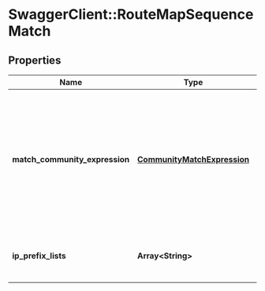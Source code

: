 # SwaggerClient::RouteMapSequenceMatch

## Properties
Name | Type | Description | Notes
------------ | ------------- | ------------- | -------------
**match_community_expression** | [**CommunityMatchExpression**](CommunityMatchExpression.md) | It supports conjunction operator (AND) and five operators within singular community match expression (MATCH_ANY, MATCH_ALL, MATCH_EXACT, MATCH_NONE, MATCH_REGEX).  | [optional] 
**ip_prefix_lists** | **Array&lt;String&gt;** | IPPrefixList Identifiers for RouteMap Sequence Match Criteria | [optional] 


